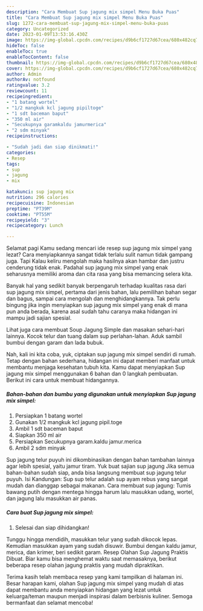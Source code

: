 ```yaml
---
description: "Cara Membuat Sup jagung mix simpel Menu Buka Puas"
title: "Cara Membuat Sup jagung mix simpel Menu Buka Puas"
slug: 1272-cara-membuat-sup-jagung-mix-simpel-menu-buka-puas
category: Uncategorized
date: 2023-01-09T13:53:16.430Z
image: https://img-global.cpcdn.com/recipes/d9b6cf1727d67cea/680x482cq70/sup-jagung-mix-simpel-foto-resep-utama.jpg
hideToc: false
enableToc: true
enableTocContent: false
thumbnail: https://img-global.cpcdn.com/recipes/d9b6cf1727d67cea/680x482cq70/sup-jagung-mix-simpel-foto-resep-utama.jpg
cover: https://img-global.cpcdn.com/recipes/d9b6cf1727d67cea/680x482cq70/sup-jagung-mix-simpel-foto-resep-utama.jpg
author: Admin
authorAv: notfound
ratingvalue: 3.2
reviewcount: 11
recipeingredient:
- "1 batang wortel"
- "1/2 mangkuk kcl jagung pipiltoge"
- "1 sdt baceman baput"
- "350 ml air"
- "Secukupnya garamkaldu jamurmerica"
- "2 sdm minyak"
recipeinstructions:

- "Sudah jadi dan siap dinikmati!"
categories:
- Resep
tags:
- sup
- jagung
- mix

katakunci: sup jagung mix 
nutrition: 296 calories
recipecuisine: Indonesian
preptime: "PT39M"
cooktime: "PT55M"
recipeyield: "3"
recipecategory: Lunch

---
```



Selamat pagi Kamu sedang mencari ide resep sup jagung mix simpel yang lezat? Cara menyiapkannya sangat tidak terlalu sulit namun tidak gampang juga. Tapi Kalau keliru mengolah maka hasilnya akan hambar dan justru cenderung tidak enak. Padahal sup jagung mix simpel yang enak seharusnya memiliki aroma dan cita rasa yang bisa memancing selera kita.


Banyak hal yang sedikit banyak berpengaruh terhadap kualitas rasa dari sup jagung mix simpel, pertama dari jenis bahan, lalu pemilihan bahan segar dan bagus, sampai cara mengolah dan menghidangkannya. Tak perlu bingung jika ingin menyiapkan sup jagung mix simpel yang enak di mana pun anda berada, karena asal sudah tahu caranya maka hidangan ini mampu jadi sajian spesial.

Lihat juga cara membuat Soup Jagung Simple dan masakan sehari-hari lainnya. Kocok telur dan tuang dalam sup perlahan-lahan. Aduk sambil bumbui dengan garam dan lada bubuk.


Nah, kali ini kita coba, yuk, ciptakan sup jagung mix simpel sendiri di rumah. Tetap dengan bahan sederhana, hidangan ini dapat memberi manfaat untuk membantu menjaga kesehatan tubuh kita. Kamu dapat menyiapkan Sup jagung mix simpel menggunakan 6 bahan dan 0 langkah pembuatan. Berikut ini cara untuk membuat hidangannya.

<!--inarticleads1-->

##### Bahan-bahan dan bumbu yang digunakan untuk menyiapkan Sup jagung mix simpel:

1. Persiapkan 1 batang wortel
1. Gunakan 1/2 mangkuk kcl jagung pipil.toge
1. Ambil 1 sdt baceman baput
1. Siapkan 350 ml air
1. Persiapkan Secukupnya garam.kaldu jamur.merica
1. Ambil 2 sdm minyak


Sup jagung telur puyuh ini dikombinasikan dengan bahan tambahan lainnya agar lebih spesial, yaitu jamur tiram. Yuk buat sajian sup jagung Jika semua bahan-bahan sudah siap, anda bisa langsung membuat sup jagung telur puyuh. Isi Kandungan: Sup sup telur adalah sup ayam rebus yang sangat mudah dan dianggap sebagai makanan. Cara membuat sup jagung: Tumis bawang putih dengan mentega hingga harum lalu masukkan udang, wortel, dan jagung lalu masukkan air panas. 

<!--inarticleads2-->

##### Cara buat Sup jagung mix simpel:


1. Selesai dan siap dihidangkan!

Tunggu hingga mendidih, masukkan telur yang sudah dikocok lepas. Kemudian masukkan ayam yang sudah disuwir. Bumbui dengan kaldu jamur, merica, dan krimer, beri sedikit garam. Resep Olahan Sup Jagung Praktis Dibuat. Biar kamu bisa menghemat waktu saat memasaknya, berikut beberapa resep olahan jagung praktis yang mudah dipraktikan. 

Terima kasih telah membaca resep yang kami tampilkan di halaman ini. Besar harapan kami, olahan Sup jagung mix simpel yang mudah di atas dapat membantu anda menyiapkan hidangan yang lezat untuk keluarga/teman maupun menjadi inspirasi dalam berbisnis kuliner. Semoga bermanfaat dan selamat mencoba!
